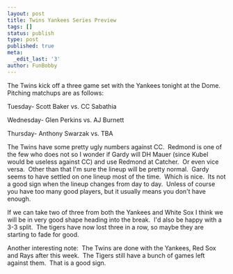 ```yaml
---
layout: post
title: Twins Yankees Series Preview
tags: []
status: publish
type: post
published: true
meta:
  _edit_last: '3'
author: FunBobby
---
```

The Twins kick off a three game set with the Yankees tonight at the Dome.  Pitching matchups are as follows:

Tuesday- Scott Baker vs. CC Sabathia

Wednesday- Glen Perkins vs. AJ Burnett

Thursday- Anthony Swarzak vs. TBA

The Twins have some pretty ugly numbers against CC.  Redmond is one of the few who does not so I wonder if Gardy will DH Mauer (since Kubel would be useless against CC) and use Redmond at Catcher.  Or even vice versa.  Other than that I'm sure the lineup will be pretty normal.  Gardy seems to have settled on one lineup most of the time.  Which is nice.  Its not a good sign when the lineup changes from day to day.  Unless of course you have too many good players, but it usually means you don't have enough.

If we can take two of three from both the Yankees and White Sox I think we will be in very good shape heading into the break.  I'd also be happy with a 3-3 split.  The tigers have now lost three in a row, so maybe they are starting to fade for good. 

Another interesting note:  The Twins are done with the Yankees, Red Sox and Rays after this week.  The Tigers still have a bunch of games left against them.  That is a good sign.
